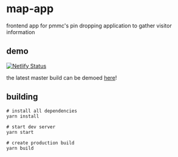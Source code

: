 # map-app

frontend app for pmmc's pin dropping application to gather visitor information

## demo

[![Netlify Status](https://api.netlify.com/api/v1/badges/eded71e3-6f8f-47fc-add5-dd5262c7f110/deploy-status)](https://app.netlify.com/sites/vigilant-bhabha-fc073a/deploys)

the latest master build can be demoed [here](https://vigilant-bhabha-fc073a.netlify.com/)!

## building

```
# install all dependencies
yarn install

# start dev server
yarn start

# create production build
yarn build
```
